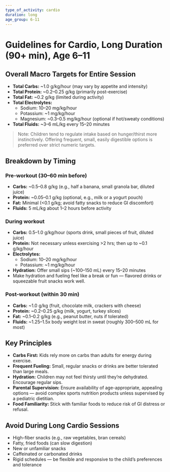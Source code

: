 ```yaml
---
type_of_activity: cardio
duration: long
age_group: 6-11
---
```


# Guidelines for Cardio, Long Duration (90+ min), Age 6–11

## Overall Macro Targets for Entire Session

-   **Total Carbs:** ~1.0 g/kg/hour (may vary by appetite and intensity)
-   **Total Protein:** ~0.2–0.25 g/kg (primarily post-exercise)
-   **Total Fat:** ~0.2 g/kg (limited during activity)
-   **Total Electrolytes:**
    -   Sodium: 10–20 mg/kg/hour
    -   Potassium: ~1 mg/kg/hour
    -   Magnesium: ~0.3–0.5 mg/kg/hour (optional if hot/sweaty conditions)
-   **Total Fluids:** ~3–6 mL/kg every 15–20 minutes

> Note: Children tend to regulate intake based on hunger/thirst more instinctively. Offering frequent, small, easily digestible options is preferred over strict numeric targets.

## Breakdown by Timing

### Pre-workout (30–60 min before)

-   **Carbs:** ~0.5–0.8 g/kg (e.g., half a banana, small granola bar, diluted juice)
-   **Protein:** ~0.05–0.1 g/kg (optional, e.g., milk or a yogurt pouch)
-   **Fat:** Minimal (<0.1 g/kg; avoid fatty snacks to reduce GI discomfort)
-   **Fluids:** 5 mL/kg about 1–2 hours before activity

### During workout

-   **Carbs:** 0.5–1.0 g/kg/hour (sports drink, small pieces of fruit, diluted juice)
-   **Protein:** Not necessary unless exercising >2 hrs; then up to ~0.1 g/kg/hour
-   **Electrolytes:**
    -   Sodium: 10–20 mg/kg/hour
    -   Potassium: ~1 mg/kg/hour
-   **Hydration:** Offer small sips (~100–150 mL) every 15–20 minutes
-   Make hydration and fueling feel like a break or fun — flavored drinks or squeezable fruit snacks work well.

### Post-workout (within 30 min)

-   **Carbs:** ~1.0 g/kg (fruit, chocolate milk, crackers with cheese)
-   **Protein:** ~0.2–0.25 g/kg (milk, yogurt, turkey slices)
-   **Fat:** ~0.1–0.2 g/kg (e.g., peanut butter, nuts if tolerated)
-   **Fluids:** ~1.25–1.5x body weight lost in sweat (roughly 300–500 mL for most)

## Key Principles

-   **Carbs First:** Kids rely more on carbs than adults for energy during exercise.
-   **Frequent Fueling:** Small, regular snacks or drinks are better tolerated than large meals.
-   **Hydration:** Children may not feel thirsty until they’re dehydrated. Encourage regular sips.
-   **Parental Supervision:** Ensure availability of age-appropriate, appealing options — avoid complex sports nutrition products unless supervised by a pediatric dietitian.
-   **Food Familiarity:** Stick with familiar foods to reduce risk of GI distress or refusal.

## Avoid During Long Cardio Sessions

-   High-fiber snacks (e.g., raw vegetables, bran cereals)
-   Fatty, fried foods (can slow digestion)
-   New or unfamiliar snacks
-   Caffeinated or carbonated drinks
-   Rigid schedules — be flexible and responsive to the child’s preferences and tolerance
